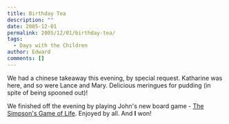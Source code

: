 ```yaml
---
title: Birthday Tea
description: ""
date: 2005-12-01
permalink: 2005/12/01/birthday-tea/
tags:
  - Days with the Children
author: Edward
comments: []
---
```


We had a chinese takeaway this evening, by special request. Katharine
was here, and so were Lance and Mary. Delicious meringues for pudding
(in spite of being spooned out)!

We finished off the evening by playing John\'s new board game - [The
Simpson\'s Game of Life][1]. Enjoyed by all. And **I** won!



[1]: https://www.amazon.co.uk/exec/obidos/ASIN/B0001NE7CI/qid=1133476267/sr=8-1/ref=sr_8_xs_ap_i1_xgl/026-9699335-8864417
